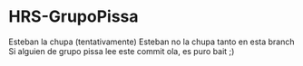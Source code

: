 # HRS-GrupoPissa
Esteban la chupa (tentativamente)
Esteban no la chupa tanto en esta branch
Si alguien de grupo pissa lee este commit ola, es puro bait ;)
